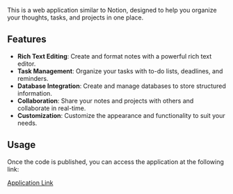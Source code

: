 This is a web application similar to Notion, designed to help you organize your thoughts, tasks, and projects in one place.

## Features

- **Rich Text Editing**: Create and format notes with a powerful rich text editor.
- **Task Management**: Organize your tasks with to-do lists, deadlines, and reminders.
- **Database Integration**: Create and manage databases to store structured information.
- **Collaboration**: Share your notes and projects with others and collaborate in real-time.
- **Customization**: Customize the appearance and functionality to suit your needs.



## Usage

Once the code is published, you can access the application at the following link:

[Application Link](#)
